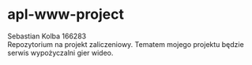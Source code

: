 # apl-www-project

Sebastian Kolba 166283\
Repozytorium na projekt zaliczeniowy. Tematem mojego projektu będzie serwis wypożyczalni gier wideo.
